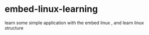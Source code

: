 # embed-linux-learning

learn some simple application with the embed linux , and learn linux structure